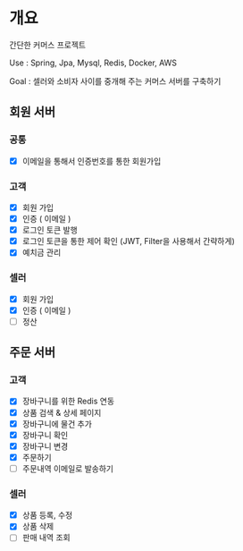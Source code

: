 # 개요
간단한 커머스 프로젝트

Use : Spring, Jpa, Mysql, Redis, Docker, AWS

Goal : 셀러와 소비자 사이를 중개해 주는 커머스 서버를 구축하기

## 회원 서버
### 공통
- [x] 이메일을 통해서 인증번호를 통한 회원가입

### 고객
- [x] 회원 가입
- [x] 인증 ( 이메일 )
- [x] 로그인 토큰 발행
- [x] 로그인 토큰을 통한 제어 확인 (JWT, Filter을 사용해서 간략하게)
- [x] 예치금 관리

### 셀러
- [x] 회원 가입
- [x] 인증 ( 이메일 )
- [ ] 정산

## 주문 서버
### 고객
- [x] 장바구니를 위한 Redis 연동
- [x] 상품 검색 & 상세 페이지
- [x] 장바구니에 물건 추가
- [x] 장바구니 확인
- [x] 장바구니 변경
- [x] 주문하기
- [ ] 주문내역 이메일로 발송하기

### 셀러
- [x] 상품 등록, 수정
- [x] 상품 삭제
- [ ] 판매 내역 조회
